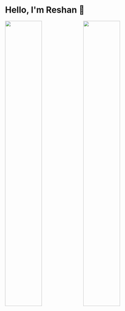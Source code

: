 # Hello, I'm Reshan 👋

<img src="https://github-readme-stats.vercel.app/api?username=ReshanCSX&show_icons=true&theme=dark&text_color=16a085&title_color=2ecc71&border_color=333333&bg_color=0D1117" align="left" width="49%">

<img src="https://github-readme-stats.vercel.app/api/top-langs/?username=ReshanCSX&layout=compact&bg_color=0D1117&title_color=2ecc71&border_color=333333" align="right" width="49%">



<!---
ReshanCSX/ReshanCSX is a ✨ special ✨ repository because its `README.md` (this file) appears on your GitHub profile.
You can click the Preview link to take a look at your changes.
--->
